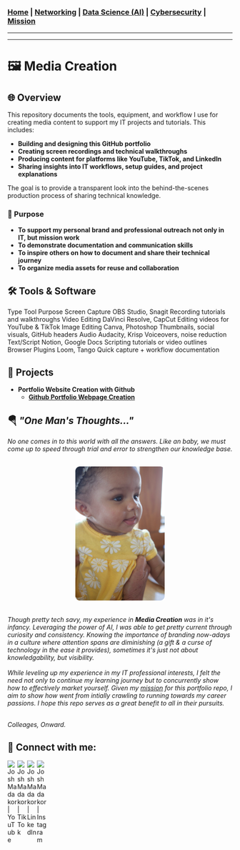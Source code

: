 ### [Home](https://github.com/Komonodrg-portfolio) | [Networking](https://github.com/Komonodrg-portfolio/Networking) | [Data Science (AI)](https://github.com/Komonodrg-portfolio/AI) | [Cybersecurity](https://github.com/Komonodrg-portfolio/Cybersecurity) | [Mission](https://github.com/Komonodrg-portfolio/Mission/)

---
---


# 🖼️ Media Creation

<h2>🌐 Overview</h2>

This repository documents the tools, equipment, and workflow I use for creating media content to support my IT projects and tutorials. This includes:

- <b>Building and designing this GitHub portfolio</b>
- <b>Creating screen recordings and technical walkthroughs</b>
- <b>Producing content for platforms like YouTube, TikTok, and LinkedIn</b>
- <b>Sharing insights into IT workflows, setup guides, and project explanations</b>

The goal is to provide a transparent look into the behind-the-scenes production process of sharing technical knowledge.

<h3>🎯 Purpose</h3>

- <b>To support my personal brand and professional outreach not only in IT, but mission work</b>
- <b>To demonstrate documentation and communication skills</b>
- <b>To inspire others on how to document and share their technical journey</b>
- <b>To organize media assets for reuse and collaboration</b>

## 🛠️ Tools & Software
Type	Tool	Purpose
Screen Capture	OBS Studio, Snagit	Recording tutorials and walkthroughs
Video Editing	DaVinci Resolve, CapCut	Editing videos for YouTube & TikTok
Image Editing	Canva, Photoshop	Thumbnails, social visuals, GitHub headers
Audio	Audacity, Krisp	Voiceovers, noise reduction
Text/Script	Notion, Google Docs	Scripting tutorials or video outlines
Browser Plugins	Loom, Tango	Quick capture + workflow documentation

<h2>📂 Projects</h2>

- <b>Portfolio Website Creation with Github</b>
  - <b>[Github Portfolio Webpage Creation](https://github.com/Komonodrg-portfolio/---MC---Github_Portfolio_Creation)</b>


<h2>🪂 <em>"One Man's Thoughts..."</em></h2>
<em>No one comes in to this world with all the answers.  Like an baby, we must come up to speed through trial and error to strengthen our knowledge base.<br>  
<br> 
  <p align="center">
  <img src="images/Baby.png" width="200" /><br>
  <br>
   
Though pretty tech savy, my experience in <b>Media Creation</b> was in it's infancy.  Leveraging the power of AI, I was able to get pretty current through curiosity and consistency.  Knowing the importance of branding now-adays in a culture where attention spans are diminishing (a gift & a curse of technology in the ease it provides), sometimes it's just not about knowledgability, but visibility.<br>
<br>
While leveling up my experience in my IT professional interests, I felt the need not only to continue my learning journey but to concurrently show how to effectively market yourself.  Given my [mission](https://github.com/Komonodrg-portfolio/Mission/tree/main) for this portfolio repo, I aim to show how went from intially crawling to running towards my career passions. I hope this repo serves as a great benefit to all in their pursuits.<br>
<br> 

Colleages, Onward.
</em><br>





<h2> 🤳 Connect with me:</h2>

[<img align="left" alt="JoshMadakor | YouTube" width="22px" src="https://cdn.jsdelivr.net/npm/simple-icons@v3/icons/youtube.svg" />][youtube]
[<img align="left" alt="JoshMadakor | Tik Tok" width="22px" src="https://cdn.jsdelivr.net/npm/simple-icons@v3/icons/tiktok.svg" />][tiktok]
[<img align="left" alt="JoshMadakor | LinkedIn" width="22px" src="https://cdn.jsdelivr.net/npm/simple-icons@v3/icons/linkedin.svg" />][linkedin]
[<img align="left" alt="JoshMadakor | Instagram" width="22px" src="https://cdn.jsdelivr.net/npm/simple-icons@v3/icons/instagram.svg" />][instagram]

[tiktok]: https://tiktok.com/joshmadakor
[youtube]: https://www.youtube.com/c/joshmadakor
[instagram]: https://www.instagram.com/joshmadakor/
[linkedin]: https://linkedin.com/in/joshmadakor

<!--
**joshmadakor1/joshmadakor1** is a ✨ _special_ ✨ repository because its `README.md` (this file) appears on your GitHub profile.

Here are some ideas to get you started:

- 🔭 I’m currently working on ...
- 🌱 I’m currently learning ...
- 👯 I’m looking to collaborate on ...
- 🤔 I’m looking for help with ...
- 💬 Ask me about ...
- 📫 How to reach me: ...
- 😄 Pronouns: ...
- ⚡ Fun fact: ...
-->

